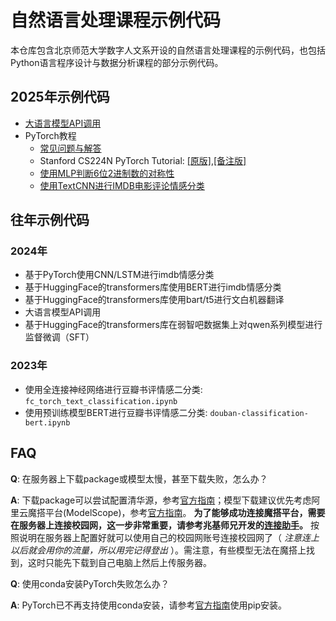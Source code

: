 # 自然语言处理课程示例代码

本仓库包含北京师范大学数字人文系开设的自然语言处理课程的示例代码，也包括Python语言程序设计与数据分析课程的部分示例代码。

## 2025年示例代码

- [大语言模型API调用](llm-api/)
- PyTorch教程
  - [常见问题与解答](torch-memo/)
  - Stanford CS224N PyTorch Tutorial: [[原版]](torch-memo/SP_24_CS224N_PyTorch_Tutorial.ipynb),[[备注版]](notebook/Revised_SP_24_CS224N_PyTorch_Tutorial.ipynb)
  - [使用MLP判断6位2进制数的对称性](notebook/detect_symmetry_mlp.ipynb)
  - [使用TextCNN进行IMDB电影评论情感分类](notebook/SP2025_TEXT_CLS_CNN.ipynb)

## 往年示例代码

### 2024年

- 基于PyTorch使用CNN/LSTM进行imdb情感分类
- 基于HuggingFace的transformers库使用BERT进行imdb情感分类
- 基于HuggingFace的transformers库使用bart/t5进行文白机器翻译
- 大语言模型API调用
- 基于HuggingFace的transformers库在弱智吧数据集上对qwen系列模型进行监督微调（SFT）

### 2023年

- 使用全连接神经网络进行豆瓣书评情感二分类: `fc_torch_text_classification.ipynb`
- 使用预训练模型BERT进行豆瓣书评情感二分类: `douban-classification-bert.ipynb`


## FAQ

**Q**: 在服务器上下载package或模型太慢，甚至下载失败，怎么办？

**A**: 下载package可以尝试配置清华源，参考[官方指南](https://mirrors.tuna.tsinghua.edu.cn/help/pypi/)；模型下载建议优先考虑阿里云魔搭平台(ModelScope)，参考[官方指南](https://modelscope.cn/docs/models/download)。 **为了能够成功连接魔搭平台，需要在服务器上连接校园网，这一步非常重要，请参考兆基师兄开发的[连接助手](https://github.com/frederick-wang/bnu-cernet-cli)。** 按照说明在服务器上配置好就可以使用自己的校园网账号连接校园网了（ *注意连上以后就会用你的流量，所以用完记得登出* ）。需注意，有些模型无法在魔搭上找到，这时只能先下载到自己电脑上然后上传服务器。

**Q**: 使用conda安装PyTorch失败怎么办？

**A**: PyTorch已不再支持使用conda安装，请参考[官方指南](https://pytorch.org/get-started/locally/)使用pip安装。